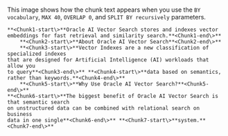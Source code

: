 # 

This image shows how the chunk text appears when you use the `BY vocabulary`, `MAX 40`, `OVERLAP 0`, and `SPLIT BY recursively` parameters.

```
**<Chunk1-start\>**Oracle AI Vector Search stores and indexes vector embeddings for fast retrieval and similarity search.**<Chunk1-end\>**
    **<Chunk2-start\>**About Oracle AI Vector Search**<Chunk2-end\>**
    **<Chunk3-start\>**Vector Indexes are a new classification of specialized indexes
that are designed for Artificial Intelligence (AI) workloads that allow you
to query**<Chunk3-end\>** **<Chunk4-start\>**data based on semantics, rather than keywords.**<Chunk4-end\>**
    **<Chunk5-start\>**Why Use Oracle AI Vector Search?**<Chunk5-end\>**
**<Chunk6-start\>**The biggest benefit of Oracle AI Vector Search is that semantic search
on unstructured data can be combined with relational search on business
data in one single**<Chunk6-end\>** **<Chunk7-start\>**system.**<Chunk7-end\>**
```

